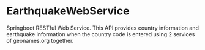 # EarthquakeWebService
 Springboot RESTful Web Service.
 This API provides country information and earthquake information when the country code is entered using 2 services of geonames.org together.
 
 
 
